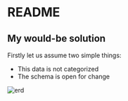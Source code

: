 # README

## My would-be solution

Firstly let us assume two simple things:
* This data is not categorized
* The schema is open for change

![erd](https://user-images.githubusercontent.com/29495816/39039991-1924eb58-44b9-11e8-99d8-fe02fcd948e1.png)
<!-- 
## ERD

![ERD Diagram](https://github.com/nndd91/twitclone/blob/master/ERD.png?raw=true "Logo Title Text 1") -->
